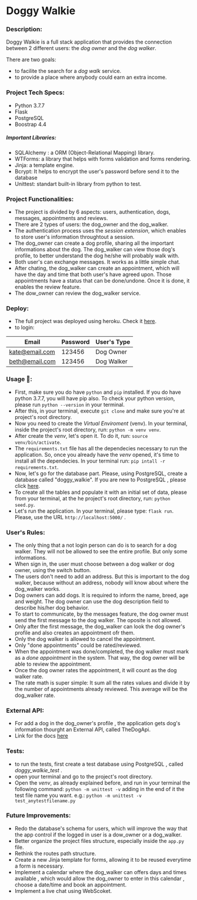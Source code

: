 # Doggy Walkie

### Description:

Doggy Walkie is a full stack application that provides the connection between 2 different users: the *dog owner* and the *dog walker*. 

There are two goals: 

- to facilite the search for a *dog walk* service.
- to provide a place where anybody could earn an extra income. 

### Project Tech Specs:

- Python 3.7.7
- Flask
- PostgreSQL
- Boostrap 4.4

##### Important Libraries:

- SQLAlchemy : a ORM (Object-Relational Mapping) library. 
- WTForms: a library that helps with forms validation and forms rendering.
- Jinja: a template engine. 
- Bcrypt: It helps to encrypt the user's password before send it to the database
- Unittest: standart built-in library from python to test. 

### Project Functionalities:

- The project is divided by 6 aspects: users, authentication, dogs, messages, appointments and reviews.
- There are 2 types of users: the dog_owner and the dog_walker.
- The authentication process uses the *session extension*, which enables to store user's information throughtout a session. 
- The dog_owner can create a dog profile, sharing all the important informations about the dog. The dog_walker can view those dog's profile, to better understand the dog he/she will probably walk with. 
- Both user's can exchange messages. It works as a little simple chat.
- After chating, the dog_walker can create an appointment, which will have the day and time that both user's have agreed upon. Those appointments have a status that can be done/undone. Once it is done, it enables the review feature. 
- The dow_owner can review the dog_walker service. 

### Deploy:

- The full project was deployed using heroku. Check it [here](https://doggy-walkie.herokuapp.com/).
- to login:

| Email              | Password    | User's Type |
| ------------------ | ----------- | ----------- | 
| kate@email.com     | 123456      | Dog Owner   |
| beth@email.com     | 123456      | Dog Walker  |

### Usage 🚀:

- First, make sure you do have `python` and `pip` installed. If you do have python 3.7.7, you will have pip also. To check your python version, please run `python --version` in your terminal.
- After this, in your terminal, execute `git clone` and make sure you're at project's root directory.
- Now you need to create the *Virtual Enviroment* (venv).  In your terminal, inside the project's root directory,  run: `python -m venv venv`.
- After create the *venv*, let's open it. To do it, run: `source venv/bin/activate`.
- The `requirements.txt` file has all the dependecies necessary to run the application. So, once you already have the *venv* opened, it's time to install all the dependecies. In your terminal run: `pip intall -r requirements.txt`.
- Now, let's go for the database part. Please, using PostgreSQL, create a database called "doggy_walkie". If you are new to PostgreSQL , please click [here](https://www.postgresql.org/).
- To create all the tables and populate it with an initial set of data, please from your terminal, at the he project's root directory, run: `python seed.py`. 
- Let's run the application. In your terminal, please type: `flask run`. Please, use the URL `http://localhost:5000/` .

### User's Rules:

- The only thing that a not login person can do is to search for a dog walker. They will not be allowed to see the entire profile. But only some informations.
- When sign in, the user must choose between a dog walker or dog owner, using the switch button.
- The users don't need to add an address. But this is important to the dog walker, because without an address, nobody will know about where the dog_walker works. 
- Dog owners can add dogs. It is required to inform the name, breed, age and weight. The dog owner can use the dog description field to describe his/her dog behavior.
- To start to communicate, by the messages feature, the dog owner must send the first message to the dog walker. The oposite is not allowed. 
- Only after the first message, the dog_walker can look the dog owner's profile and also creates an appointment ofr them. 
- Only the dog walker is allowed to cancel the appointment. 
- Only "done appointments" could be rated/reviewed.
- When the appointment was done/completed, the dog walker must mark as a *done appointment* in the system. That way, the dog owner will be able to review the appointment.
- Once the dog owner rates the appointment, it will count as the dog walker rate. 
- The rate math is super simple: It sum all the rates values and divide it by the number of appointments already reviewed. This average will be the dog_walker rate. 

### External API:

- For add a dog in the dog_owner's profile , the application gets dog's information thourght an External API, called TheDogApi.
- Link for the docs [here](https://docs.thedogapi.com/)


### Tests:

- to run the tests, first create a test database using PostgreSQL , called *doggy_walkie_test* . 
- open your terminal and go to the project's root directory.
- Open the *venv*, as already explained before, and run in your terminal the following command: `python -m unittest -v` adding in the end of it the test file name you want. e.g.: `python -m unittest -v test_anytestfilename.py`

### Future Improvements:

- Redo the database's schema for users, which will improve the way that the app control if the logged in user is a dow_owner or a dog_walker. 
- Better organize the project files structure, especially inside the `app.py` file.
- Rethink the routes path structure.
- Create a new Jinja template for forms, allowing it to be reused everytime a form is necessary. 
- Implement a calendar where the dog_walker can offers days and times available , which would allow the dog_owner to enter in this calendar , choose a date/time and book an appointment. 
- Implement a live chat using WebScoket. 
